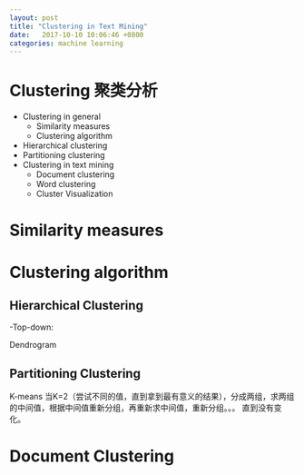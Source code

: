 ```yaml
---
layout: post
title: "Clustering in Text Mining"
date:   2017-10-10 10:06:46 +0800
categories: machine learning
---
```


# Clustering 聚类分析
- Clustering in general
     - Similarity measures
     - Clustering algorithm
- Hierarchical clustering
- Partitioning clustering
- Clustering in text mining
    - Document clustering
    - Word clustering
    - Cluster Visualization


# Similarity measures


# Clustering algorithm
## Hierarchical Clustering
-Top-down: 

Dendrogram

## Partitioning Clustering

K-means 当K=2（尝试不同的值，直到拿到最有意义的结果），分成两组，求两组的中间值，根据中间值重新分组，再重新求中间值，重新分组。。。 直到没有变化。

# Document Clustering
